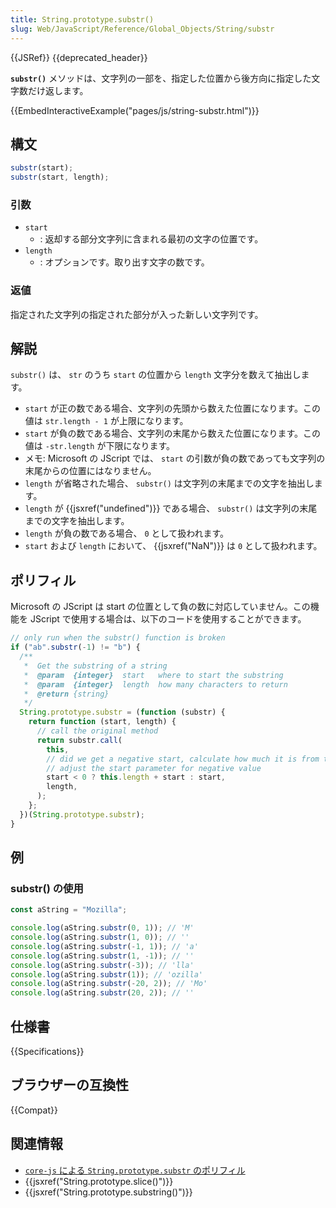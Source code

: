 ```yaml
---
title: String.prototype.substr()
slug: Web/JavaScript/Reference/Global_Objects/String/substr
---
```


{{JSRef}} {{deprecated_header}}

**`substr()`** メソッドは、文字列の一部を、指定した位置から後方向に指定した文字数だけ返します。

{{EmbedInteractiveExample("pages/js/string-substr.html")}}

## 構文

```js
substr(start);
substr(start, length);
```

### 引数

- `start`
  - : 返却する部分文字列に含まれる最初の文字の位置です。
- `length`
  - : オプションです。取り出す文字の数です。

### 返値

指定された文字列の指定された部分が入った新しい文字列です。

## 解説

`substr()` は、 `str` のうち `start` の位置から `length` 文字分を数えて抽出します。

- `start` が正の数である場合、文字列の先頭から数えた位置になります。この値は `str.length - 1` が上限になります。
- `start` が負の数である場合、文字列の末尾から数えた位置になります。この値は `-str.length` が下限になります。
- メモ: Microsoft の JScript では、 `start` の引数が負の数であっても文字列の末尾からの位置にはなりません。
- `length` が省略された場合、 `substr()` は文字列の末尾までの文字を抽出します。
- `length` が {{jsxref("undefined")}} である場合、 `substr()` は文字列の末尾までの文字を抽出します。
- `length` が負の数である場合、 `0` として扱われます。
- `start` および `length` において、 {{jsxref("NaN")}} は `0` として扱われます。

## ポリフィル

Microsoft の JScript は start の位置として負の数に対応していません。この機能を JScript で使用する場合は、以下のコードを使用することができます。

```js
// only run when the substr() function is broken
if ("ab".substr(-1) != "b") {
  /**
   *  Get the substring of a string
   *  @param  {integer}  start   where to start the substring
   *  @param  {integer}  length  how many characters to return
   *  @return {string}
   */
  String.prototype.substr = (function (substr) {
    return function (start, length) {
      // call the original method
      return substr.call(
        this,
        // did we get a negative start, calculate how much it is from the beginning of the string
        // adjust the start parameter for negative value
        start < 0 ? this.length + start : start,
        length,
      );
    };
  })(String.prototype.substr);
}
```

## 例

### substr() の使用

```js
const aString = "Mozilla";

console.log(aString.substr(0, 1)); // 'M'
console.log(aString.substr(1, 0)); // ''
console.log(aString.substr(-1, 1)); // 'a'
console.log(aString.substr(1, -1)); // ''
console.log(aString.substr(-3)); // 'lla'
console.log(aString.substr(1)); // 'ozilla'
console.log(aString.substr(-20, 2)); // 'Mo'
console.log(aString.substr(20, 2)); // ''
```

## 仕様書

{{Specifications}}

## ブラウザーの互換性

{{Compat}}

## 関連情報

- [`core-js` による `String.prototype.substr` のポリフィル](https://github.com/zloirock/core-js#ecmascript-string-and-regexp)
- {{jsxref("String.prototype.slice()")}}
- {{jsxref("String.prototype.substring()")}}
